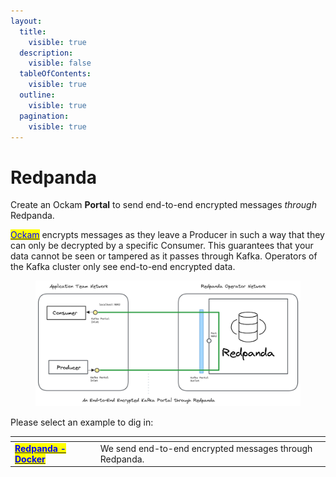 ```yaml
---
layout:
  title:
    visible: true
  description:
    visible: false
  tableOfContents:
    visible: true
  outline:
    visible: true
  pagination:
    visible: true
---
```


# Redpanda

Create an Ockam **Portal** to send end-to-end encrypted messages _through_ Redpanda.

[<mark style="color:blue;">Ockam</mark>](../../../) encrypts messages as they leave a Producer in such a way that they can only be decrypted by a specific Consumer. This guarantees that your data cannot be seen or tampered as it passes through Kafka. Operators of the Kafka cluster only see end-to-end encrypted data.

<figure><img src="../../../.gitbook/assets/redpanda_docker.png" alt=""><figcaption></figcaption></figure>

Please select an example to dig in:

<table data-card-size="large" data-view="cards"><thead><tr><th></th><th></th></tr></thead><tbody><tr><td><a href="docker.md"><mark style="color:blue;"><strong>Redpanda - Docker</strong></mark></a></td><td>We send end-to-end encrypted messages through Redpanda.</td></tr></tbody></table>
